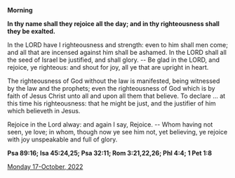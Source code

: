 **Morning**

**In thy name shall they rejoice all the day; and in thy righteousness shall they be exalted.**
 
In the LORD have I righteousness and strength: even to him shall men come; and all that are incensed against him shall be ashamed. In the LORD shall all the seed of Israel be justified, and shall glory. -- Be glad in the LORD, and rejoice, ye righteous: and shout for joy, all ye that are upright in heart.
 
The righteousness of God without the law is manifested, being witnessed by the law and the prophets; even the righteousness of God which is by faith of Jesus Christ unto all and upon all them that believe. To declare ... at this time his righteousness: that he might be just, and the justifier of him which believeth in Jesus.
 
Rejoice in the Lord alway: and again I say, Rejoice. -- Whom having not seen, ye love; in whom, though now ye see him not, yet believing, ye rejoice with joy unspeakable and full of glory.  

**Psa 89:16; Isa 45:24,25; Psa 32:11; Rom 3:21,22,26; Phl 4:4; 1 Pet 1:8**

[Monday 17-October, 2022](https://t.me/daily_light)
